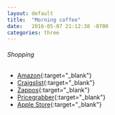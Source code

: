 ```yaml
---
layout: default
title:  "Morning coffee"
date:   2016-05-07 21:12:38 -0700
categories: three
---
```

###### Shopping
*   [Amazon](http://www.amazon.com/){:target="_blank"}
*   [Craigslist](http://sfbay.craigslist.org/){:target="_blank"}
*   [Zappos](http://vip.zappos.com/){:target="_blank"}
*   [Pricegrabber](http://www.pricegrabber.com/){:target="_blank"}
*   [Apple Store](http://store.apple.com/us/go/eppstore/nokia){:target="_blank"}
